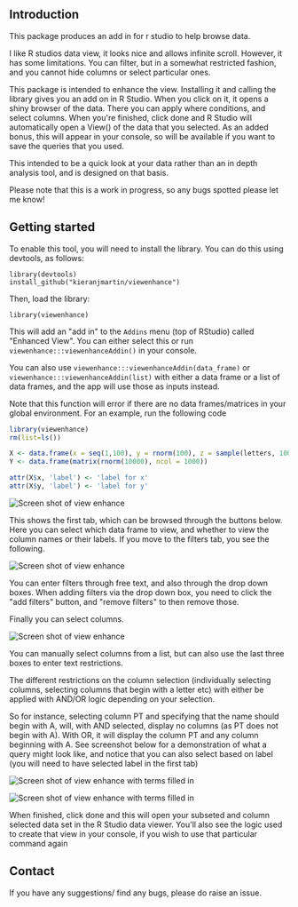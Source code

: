 ## Introduction 
This package produces an add in for r studio to help browse data.

I like R studios data view, it looks nice and allows infinite scroll. However, it has some limitations. You can filter, but in a somewhat restricted fashion, and you cannot hide columns or select particular ones.

This package is intended to enhance the view. Installing it and calling the library gives you an add on in R Studio. When you click on it, it opens a shiny browser of the data. There you can apply where conditions, and select columns. When you're finished, click done and R Studio will automatically open a View() of the data that you selected. As an added bonus, this will appear in your console, so will be available if you want to save the queries that you used.

This intended to be a quick look at your data rather than an in depth analysis tool, and is designed on that basis.

Please note that this is a work in progress, so any bugs spotted please let me know!

## Getting started

To enable this tool, you will need to install the library. You can do this using devtools, as follows:

    library(devtools)
    install_github("kieranjmartin/viewenhance")

    
Then, load the library:

    library(viewenhance)

This will add an "add in" to the `Addins` menu (top of RStudio) called "Enhanced View". You can either select this or run `viewenhance:::viewenhanceAddin()` in your console.

You can also use `viewenhance:::viewenhanceAddin(data_frame)` or `viewenhance:::viewenhanceAddin(list)` with either a data frame or a list of data frames, and the app will use those as inputs instead. 

Note that this function will error if there are no data frames/matrices in your global environment. For an example, run the following code

```r
library(viewenhance)
rm(list=ls())

X <- data.frame(x = seq(1,100), y = rnorm(100), z = sample(letters, 100, replace = T))
Y <- data.frame(matrix(rnorm(10000), ncol = 1000))

attr(X$x, 'label') <- 'label for x'
attr(X$y, 'label') <- 'label for y'
```


![Screen shot of view enhance](images/landing_select.png)

This shows the first tab, which can be browsed through the buttons below. Here you can select which data frame to view, and whether to view the column names or their labels. If you move to the filters tab, you see the following.

![Screen shot of view enhance](images/multiplefilters.png)

You can enter filters through free text, and also through the drop down boxes. When adding filters via the drop down box, you need to click the "add filters" button, and "remove filters" to then remove those.

Finally you can select columns.

![Screen shot of view enhance](images/selectcolumns.png)

You can manually select columns from a list, but can also use the last three boxes to enter text restrictions.

The different restrictions on the column selection (individually selecting columns, selecting columns that begin with a letter etc) with either be applied with AND/OR logic depending on your selection.

So for instance, selecting column PT and specifying that the name should begin with A, will, with AND selected, display no columns (as PT does not begin with A). With OR, it will display the column PT and any column beginning with A. See screenshot below for a demonstration of what a query might look like, and notice that you can also select based on label (you will need to have selected label in the first tab)

![Screen shot of view enhance with terms filled in ](images/columnsstring.png)

![Screen shot of view enhance with terms filled in ](images/columnonlabel.png)

When finished, click done and this will open your subseted and column selected data set in the R Studio data viewer. You'll also see the logic used to create that view in your console, if you wish to use that particular command again

## Contact

If you have any suggestions/ find any bugs, please do raise an issue.
